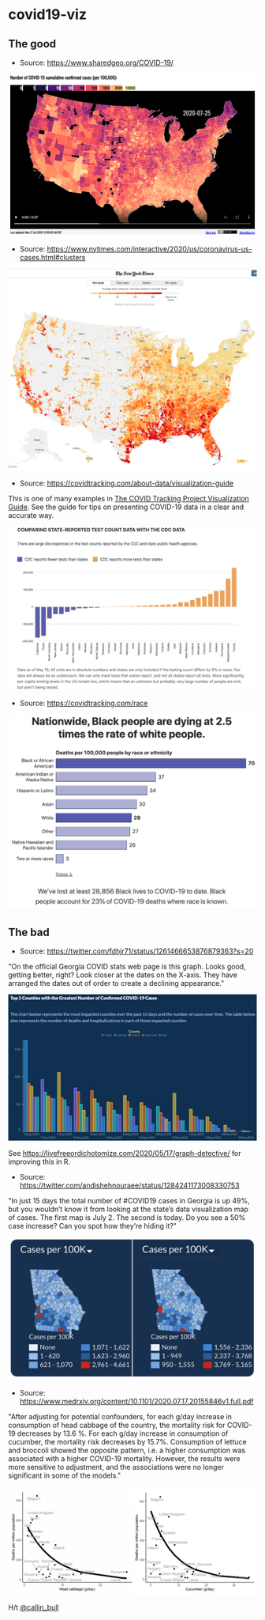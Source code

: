 # covid19-viz

## The good

- Source: https://www.sharedgeo.org/COVID-19/

![Number of COVID-19 cumulative confirmed cases (per 100,000)](the-good/cases-per-100k.png)

- Source: https://www.nytimes.com/interactive/2020/us/coronavirus-us-cases.html#clusters

![New York Times COVID-19 Hotspots](the-good/nyt-hotspots.png)

- Source: https://covidtracking.com/about-data/visualization-guide


This is one of many examples in [The COVID Tracking Project Visualization Guide](https://covidtracking.com/about-data/visualization-guide). See the guide for tips on presenting COVID-19 data in a clear and accurate way.

![Comparing State-reported Test Count Data with the CDC Data ](the-good/cdc-state-tests.png)

- Source: https://covidtracking.com/race

![COVID-19 deaths per 100,000 people by race ](the-good/covid-by-race.png)

## The bad

- Source: https://twitter.com/fdhjr71/status/1261466653876879363?s=20

"On the official Georgia COVID stats web page is this graph. Looks good, getting better, right? Look closer at the dates on the X-axis. They have arranged the dates out of order to create a declining appearance."

![Declining bars](the-bad/ga-dph-declining-bars.jpg)

See https://livefreeordichotomize.com/2020/05/17/graph-detective/ for improving this in R.

- Source: https://twitter.com/andishehnouraee/status/1284241173008330753

"In just 15 days the total number of #COVID19 cases in Georgia is up 49%, but you wouldn’t know it from looking at the state’s data visualization map of cases. The first map is July 2. The second is today. Do you see a 50% case increase? Can you spot how they’re hiding it?"

![GA COVID Dashboard](the-bad/ga-covid-dashboard.png)

- Source: https://www.medrxiv.org/content/10.1101/2020.07.17.20155846v1.full.pdf

"After adjusting for potential confounders, for each g/day increase in consumption of head cabbage of the country, the mortality risk for COVID-19 decreases by 13.6 %. For each g/day increase in consumption of cucumber, the mortality risk decreases by 15.7%. Consumption of lettuce and broccoli showed the opposite pattern, i.e. a higher consumption was associated with a higher COVID-19 mortality. However, the results were more sensitive to adjustment, and the associations were no longer significant in some of the models."

![Eat your vegetables](the-bad/eat-your-vegetables.png)

H/t [@callin_bull](https://twitter.com/callin_bull/status/1285396233406709760?s=20)

